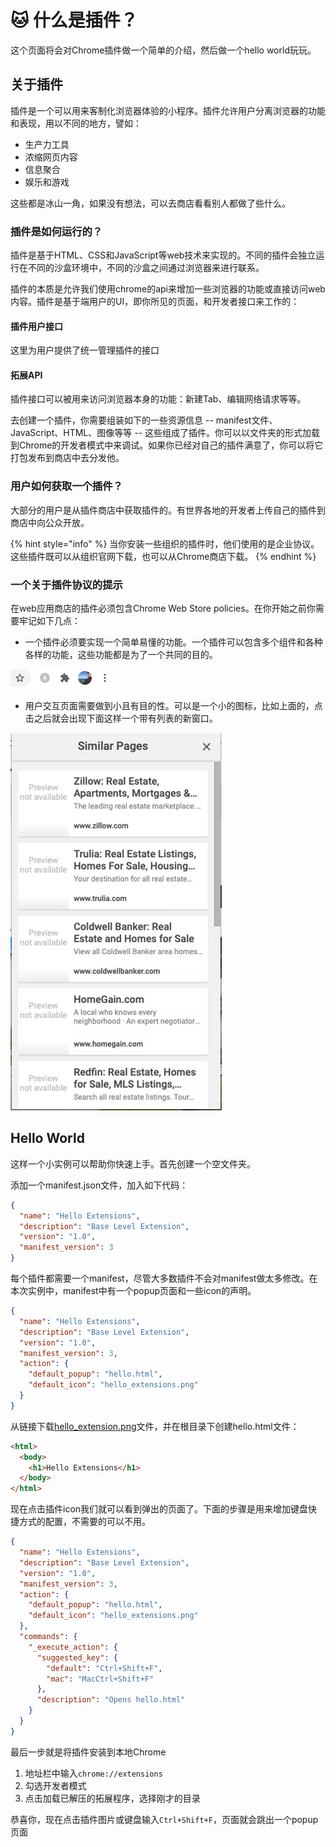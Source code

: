 # 🐱 什么是插件？

这个页面将会对Chrome插件做一个简单的介绍，然后做一个hello world玩玩。

## 关于插件

插件是一个可以用来客制化浏览器体验的小程序。插件允许用户分离浏览器的功能和表现，用以不同的地方，譬如：

* 生产力工具
* 浓缩网页内容
* 信息聚合
* 娱乐和游戏

这些都是冰山一角，如果没有想法，可以去商店看看别人都做了些什么。

### 插件是如何运行的？

插件是基于HTML、CSS和JavaScript等web技术来实现的。不同的插件会独立运行在不同的沙盒环境中，不同的沙盒之间通过浏览器来进行联系。

插件的本质是允许我们使用chrome的api来增加一些浏览器的功能或直接访问web内容。插件是基于端用户的UI，即你所见的页面，和开发者接口来工作的：

#### 插件用户接口

这里为用户提供了统一管理插件的接口

#### 拓展API

插件接口可以被用来访问浏览器本身的功能：新建Tab、编辑网络请求等等。

去创建一个插件，你需要组装如下的一些资源信息 -- manifest文件、JavaScript、HTML、图像等等 -- 这些组成了插件。你可以以文件夹的形式加载到Chrome的开发者模式中来调试。如果你已经对自己的插件满意了，你可以将它打包发布到商店中去分发他。

### 用户如何获取一个插件？

大部分的用户是从插件商店中获取插件的。有世界各地的开发者上传自己的插件到商店中向公众开放。

{% hint style="info" %}
当你安装一些组织的插件时，他们使用的是企业协议。这些插件既可以从组织官网下载，也可以从Chrome商店下载。
{% endhint %}

### 一个关于插件协议的提示

在web应用商店的插件必须包含Chrome Web Store policies。在你开始之前你需要牢记如下几点：

* 一个插件必须要实现一个简单易懂的功能。一个插件可以包含多个组件和各种各样的功能，这些功能都是为了一个共同的目的。

![](<../../.gitbook/assets/image (4).png>)

* 用户交互页面需要做到小且有目的性。可以是一个小的图标，比如上面的，点击之后就会出现下面这样一个带有列表的新窗口。

![](<../../.gitbook/assets/image (5).png>)

## Hello World

这样一个小实例可以帮助你快速上手。首先创建一个空文件夹。

添加一个manifest.json文件，加入如下代码：

```json
{
  "name": "Hello Extensions",
  "description": "Base Level Extension",
  "version": "1.0",
  "manifest_version": 3
}
```

每个插件都需要一个manifest，尽管大多数插件不会对manifest做太多修改。在本次实例中，manifest中有一个popup页面和一些icon的声明。

```json
{
  "name": "Hello Extensions",
  "description": "Base Level Extension",
  "version": "1.0",
  "manifest_version": 3,
  "action": {
    "default_popup": "hello.html",
    "default_icon": "hello_extensions.png"
  }
}
```

从链接下载[hello\_extension.png](https://storage.googleapis.com/web-dev-uploads/image/WlD8wC6g8khYWPJUsQceQkhXSlv1/gmKIT88Ha1z8VBMJFOOH.png)文件，并在根目录下创建hello.html文件：

```html
<html>
  <body>
    <h1>Hello Extensions</h1>
  </body>
</html>
```

现在点击插件icon我们就可以看到弹出的页面了。下面的步骤是用来增加键盘快捷方式的配置，不需要的可以不用。

```json
{
  "name": "Hello Extensions",
  "description": "Base Level Extension",
  "version": "1.0",
  "manifest_version": 3,
  "action": {
    "default_popup": "hello.html",
    "default_icon": "hello_extensions.png"
  },
  "commands": {
    "_execute_action": {
      "suggested_key": {
        "default": "Ctrl+Shift+F",
        "mac": "MacCtrl+Shift+F"
      },
      "description": "Opens hello.html"
    }
  }
}
```

最后一步就是将插件安装到本地Chrome

1. 地址栏中输入`chrome://extensions`&#x20;
2. 勾选开发者模式
3. 点击加载已解压的拓展程序，选择刚才的目录

恭喜你，现在点击插件图片或键盘输入`Ctrl+Shift+F`，页面就会跳出一个popup页面
